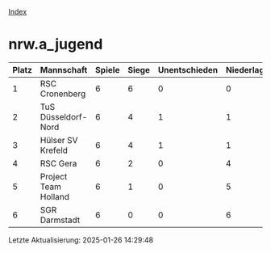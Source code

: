 [Index](./README.md)

# nrw.a_jugend

| Platz |  Mannschaft |  Spiele |  Siege |  Unentschieden |  Niederlagen |  Tore |  Differenz |  Punkte | 
| --- |  --- |  --- |  --- |  --- |  --- |  --- |  --- |  --- |  
|  1 |   RSC Cronenberg |   6 |   6 |   0 |   0 |   44:10 |   34 |   18 |  
|  2 |   TuS Düsseldorf-Nord |   6 |   4 |   1 |   1 |   33:14 |   19 |   13 |  
|  3 |   Hülser SV Krefeld |   6 |   4 |   1 |   1 |   24:15 |   9 |   13 |  
|  4 |   RSC Gera |   6 |   2 |   0 |   4 |   16:23 |   -7 |   6 |  
|  5 |   Project Team Holland |   6 |   1 |   0 |   5 |   6:33 |   -27 |   3 |  
|  6 |   SGR Darmstadt |   6 |   0 |   0 |   6 |   9:37 |   -28 |   0 |  


Letzte Aktualisierung: 2025-01-26 14:29:48